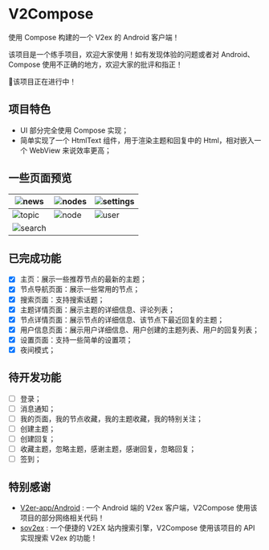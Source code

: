 # V2Compose
使用 Compose 构建的一个 V2ex 的 Android 客户端！

该项目是一个练手项目，欢迎大家使用！如有发现体验的问题或者对 Android、Compose 使用不正确的地方，欢迎大家的批评和指正！

🚧该项目正在进行中！

## 项目特色

* UI 部分完全使用 Compose 实现；
* 简单实现了一个 HtmlText 组件，用于渲染主题和回复中的 Html，相对嵌入一个 WebView 来说效率更高；

## 一些页面预览

| ![news](https://github.com/cooaer/v2compose/blob/master/.github/screenshots/news.jpg?raw=true) | ![nodes](https://github.com/cooaer/v2compose/blob/master/.github/screenshots/nodes.jpg?raw=true) | ![settings](https://github.com/cooaer/v2compose/blob/master/.github/screenshots/settings.jpg?raw=true) |
| ------------------------------------------------------------ | ------------------------------------------------------------ | ------------------------------------------------------------ |
| ![topic](https://github.com/cooaer/v2compose/blob/master/.github/screenshots/topic.jpg?raw=true) | ![node](https://github.com/cooaer/v2compose/blob/master/.github/screenshots/node.jpg?raw=true) | ![user](https://github.com/cooaer/v2compose/blob/master/.github/screenshots/user.jpg?raw=true) |
| ![search](https://github.com/cooaer/v2compose/blob/master/.github/screenshots/search.jpg?raw=true) |                                                              |                                                              |

## 已完成功能

- [x] 主页：展示一些推荐节点的最新的主题；
- [x] 节点导航页面：展示一些常用的节点；
- [x] 搜索页面：支持搜索话题；
- [x] 主题详情页面：展示主题的详细信息、评论列表；
- [x] 节点详情页面：展示节点的详细信息、该节点下最近回复的主题；
- [x] 用户信息页面：展示用户详细信息、用户创建的主题列表、用户的回复列表；
- [x] 设置页面：支持一些简单的设置项；
- [x] 夜间模式；

## 待开发功能

- [ ] 登录；
- [ ] 消息通知；
- [ ] 我的页面，我的节点收藏，我的主题收藏，我的特别关注；
- [ ] 创建主题；
- [ ] 创建回复；
- [ ] 收藏主题，忽略主题，感谢主题，感谢回复，忽略回复；
- [ ] 签到；

## 特别感谢

* [V2er-app/Android](https://github.com/v2er-app/Android) : 一个 Android 端的 V2ex 客户端，V2Compose 使用该项目的部分网络相关代码！
* [sov2ex](https://github.com/Bynil/sov2ex) : 一个便捷的 V2EX 站内搜索引擎，V2Compose 使用该项目的 API 实现搜索 V2ex 的功能！